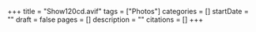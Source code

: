+++
title = "Show120cd.avif"
tags = ["Photos"]
categories = []
startDate = ""
draft = false
pages = []
description = ""
citations = []
+++
